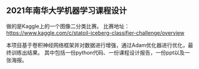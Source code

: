 ## 2021年南华大学机器学习课程设计
做的是Kaggle上的一个图像二分类比赛。
比赛地址：https://www.kaggle.com/c/statoil-iceberg-classifier-challenge/overview

本项目基于卷积神经网络框架并对数据进行增强，通过Adam优化器进行优化，最终训练出结果。
其中包括一份python代码、一份课程设计报告，一份ppt以及一张海报。
